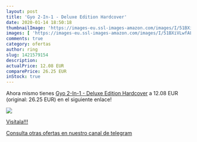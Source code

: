 ```yaml
---
layout: post
title: 'Gyo 2-In-1 - Deluxe Edition Hardcover'
date: 2020-01-14 18:50:18
thumbnailImage: 'https://images-eu.ssl-images-amazon.com/images/I/51BXiVLwfAL._SL200_.jpg'
images: [ 'https://images-eu.ssl-images-amazon.com/images/I/51BXiVLwfAL._SL200_.jpg' ]
comments: true
category: ofertas
author: ring
slug: 1421579154
description:
actualPrice: 12.08 EUR
comparePrice: 26.25 EUR
inStock: true
---
```


Ahora mismo tienes [Gyo 2-In-1 - Deluxe Edition Hardcover](https://www.amazon.com/dp/1421579154/?tag=redken08-20) a 12.08 EUR (original: 26.25 EUR) en el siguiente enlace!

[![](https://images-eu.ssl-images-amazon.com/images/I/51BXiVLwfAL._SL200_.jpg)](https://www.amazon.com/dp/1421579154/?tag=redken08-20)

[Visítala!!!](https://www.amazon.com/dp/1421579154/?tag=redken08-20)

[Consulta otras ofertas en nuestro canal de telegram](https://t.me/s/ofertas25)
